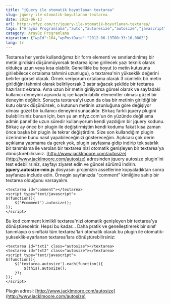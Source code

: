 ```yaml
---
title: "jQuery ile otomatik boyutlanan textarea"
slug: jquery-ile-otomatik-boyutlanan-textarea
date: 2012-06-13
url: http://mfyz.com/tr/jquery-ile-otomatik-boyutlanan-textarea/
tags: ["Arayüz Programlama","auto","autoresize","autosize","javascript","jquery","otomatik","textarea"]
category: Arayüz Programlama
migration: {"wpId":164,"wpPostDate":"2012-06-13T00:33:16.000Z"}
lang: tr
---
```


Textarea her yerde kullandığımız bir form elementi ve sınırlandırılmış bir metin girdisini düşünmüyorsak textarea içine girilecek yazı teknik olarak oldukça uzun veya kısa olabilir. Genellikle bu boyut (o metin kutusuna girilebilecek ortalama tahmini uzunlugu), o textarea'nin yükseklik değerini belirler görsel olarak. Örnek veriyorum ortalama olarak 3 cümlelik bir metin girildiğini tahmini olarak belirliyorsak 3 satır sığacak şekilde bir textarea hazırlarız ekrana. Ama uzun bir metin giriliyorsa görsel olarak ve sayfadaki kullanıcı deneyimi açısında iç içe kaydırılabilir elementler olması güzel bir deneyim değildir. Sonuçta textarea'yi uzun da olsa bir metinin girildiği bir kutu olarak düşünürsek, o kutunun metinin uzunluğuna göre değişiyor olması güzel bir kullanıcı deneyimi sunacaktır. Birkaç farklı jquery plugini bulabilirsiniz bunun için, ben şu an mfyz.com'un ön yüzünde değil ama admin panel'de uzun süredir kullanıyorum kendi yazdığım bir jquery kodunu. Birkaç ay önce bir plugin ile değiştirmiştim kendi kodumu fakat kısa zaman önce başka bir plugin ile tekrar değiştirdim. Size son kullandığım plugin üzerindne bunu nasıl yapabileceğinizi göstereceğim. Açıkcası çok derin açıklama yapmama da gerek yok, plugin sayfasına gidip indirip tek satırlık bir tanımlama ile varolan bir textarea'nizi otomatik genişleyen bir textarea'ya dönüştürebilirsiniz. [http://www.jacklmoore.com/autosize](http://www.jacklmoore.com/autosize) adresinden jquery autosize plugin'ini test edebilirsiniz, sayfayı ziyaret edin ve güncel sürümü indirin. **jquery.autosize-min.js** dosyasını projenizin assetlerine kopyaladıktan sonra sayfanıza include edin. Örnegin sayfanızda "comment" kimliğine sahip bir textarea olduğunu varsayalım.
```
<textarea id="comment"></textarea>
<script type="text/javascript">
$(function(){
    $('#comment').autosize();
});
</script>

```
Bu kod comment kimlikli textarea'nizi otomatik genişleyen bir textarea'ya dönüştürecektir. Hepsi bu kadar... Daha pratik ve genelleştirerek bir sınıf tanımlayıp o sınıftaki tüm textarea'lari otomatik olarak bu plugin ile otomatik-yukseklik-ayarlanan textarea'lara dönüştürebilirsiniz:
```
<textarea id="txt1" class="autosize"></textarea>
<textarea id="txt2" class="autosize"></textarea>
<script type="text/javascript">
$(function(){
    $('textarea.autosize').each(function(){
        $(this).autosize();
    });
});
</script>

```
Plugin adresi: [http://www.jacklmoore.com/autosize](http://www.jacklmoore.com/autosize)